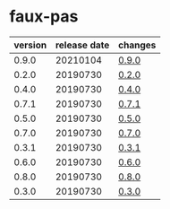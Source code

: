 # faux-pas	


|version|release date|changes|
|---|---|---|
|0.9.0|20210104|[0.9.0](./0.9.0-20210104.md)|
|0.2.0|20190730|[0.2.0](./0.2.0-20190730.md)|
|0.4.0|20190730|[0.4.0](./0.4.0-20190730.md)|
|0.7.1|20190730|[0.7.1](./0.7.1-20190730.md)|
|0.5.0|20190730|[0.5.0](./0.5.0-20190730.md)|
|0.7.0|20190730|[0.7.0](./0.7.0-20190730.md)|
|0.3.1|20190730|[0.3.1](./0.3.1-20190730.md)|
|0.6.0|20190730|[0.6.0](./0.6.0-20190730.md)|
|0.8.0|20190730|[0.8.0](./0.8.0-20190730.md)|
|0.3.0|20190730|[0.3.0](./0.3.0-20190730.md)|
